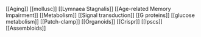 [[Aging]]
[[mollusc]]
[[Lymnaea Stagnalis]]
[[Age-related Memory Impairment]]
[[Metabolism]]
[[Signal transduction]]
[[G proteins]]
[[glucose metabolism]]
[[Patch-clamp]]
[[Organoids]]
[[Crispr]]
[[Ipscs]]
[[Assembloids]]

